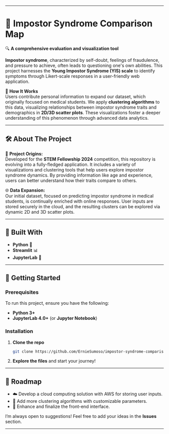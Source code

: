 
---

# 🤖 Impostor Syndrome Comparison Map

🔍 **A comprehensive evaluation and visualization tool**

**Impostor syndrome**, characterized by self-doubt, feelings of fraudulence, and pressure to achieve, often leads to questioning one's own abilities. This project harnesses the **Young Impostor Syndrome (YIS) scale** to identify symptoms through Likert-scale responses in a user-friendly web application. 

🧠 **How It Works**  
Users contribute personal information to expand our dataset, which originally focused on medical students. We apply **clustering algorithms** to this data, visualizing relationships between impostor syndrome traits and demographics in **2D/3D scatter plots**. These visualizations foster a deeper understanding of this phenomenon through advanced data analytics.

---

## 🛠️ About The Project

🚀 **Project Origins:**  
Developed for the **STEM Fellowship 2024** competition, this repository is evolving into a fully-fledged application. It includes a variety of visualizations and clustering tools that help users explore impostor syndrome dynamics. By providing information like age and experience, users can better understand how their traits compare to others.

🌐 **Data Expansion:**  
Our initial dataset, focused on predicting impostor syndrome in medical students, is continually enriched with online responses. User inputs are stored securely in the cloud, and the resulting clusters can be explored via dynamic 2D and 3D scatter plots.

---

## 🧰 Built With

- **Python** 🐍
- **Streamlit** 📊
- **JupyterLab** 📘

---

## 🚀 Getting Started

### Prerequisites
To run this project, ensure you have the following:

- **Python 3+**
- **JupyterLab 4.0+** (or **Jupyter Notebook**)

### Installation

1. **Clone the repo**  
   ```bash
   git clone https://github.com/ErnieSumoso/impostor-syndrome-comparison-map.git
   ```

2. **Explore the files** and start your journey!

---

## 🚦 Roadmap

- ☁️ Develop a cloud computing solution with AWS for storing user inputs.
- 🔄 Add more clustering algorithms with customizable parameters.
- 🎨 Enhance and finalize the front-end interface.

I’m always open to suggestions! Feel free to add your ideas in the **Issues** section.

---
